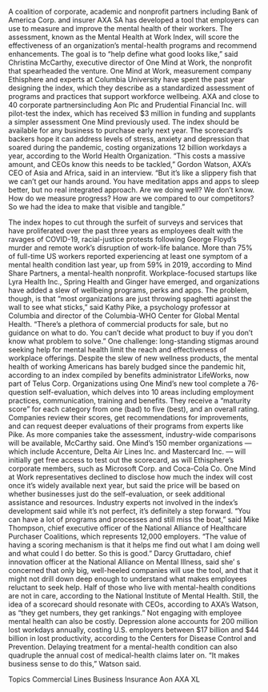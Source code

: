 A coalition of corporate, academic and nonprofit partners including Bank of America Corp. and insurer AXA SA has developed a tool that employers can use to measure and improve the mental health of their workers.
The assessment, known as the Mental Health at Work Index, will score the effectiveness of an organization’s mental-health programs and recommend enhancements. The goal is to “help define what good looks like,” said Christina McCarthy, executive director of One Mind at Work, the nonprofit that spearheaded the venture.
One Mind at Work, measurement company Ethisphere and experts at Columbia University have spent the past year designing the index, which they describe as a standardized assessment of programs and practices that support workforce wellbeing. AXA and close to 40 corporate partnersincluding Aon Plc and Prudential Financial Inc. will pilot-test the index, which has received $3 million in funding and supplants a simpler assessment One Mind previously used. The index should be available for any business to purchase early next year. The scorecard’s backers hope it can address levels of stress, anxiety and depression that soared during the pandemic, costing organizations 12 billion workdays a year, according to the World Health Organization.
“This costs a massive amount, and CEOs know this needs to be tackled,” Gordon Watson, AXA’s CEO of Asia and Africa, said in an interview. “But it’s like a slippery fish that we can’t get our hands around. You have meditation apps and apps to sleep better, but no real integrated approach. Are we doing well? We don’t know. How do we measure progress? How are we compared to our competitors? So we had the idea to make that visible and tangible.”

The index hopes to cut through the surfeit of surveys and services that have proliferated over the past three years as employees dealt with the ravages of COVID-19, racial-justice protests following George Floyd’s murder and remote work’s disruption of work-life balance. More than 75% of full-time US workers reported experiencing at least one symptom of a mental health condition last year, up from 59% in 2019, according to Mind Share Partners, a mental-health nonprofit. Workplace-focused startups like Lyra Health Inc., Spring Health and Ginger have emerged, and organizations have added a slew of wellbeing programs, perks and apps.
The problem, though, is that “most organizations are just throwing spaghetti against the wall to see what sticks,” said Kathy Pike, a psychology professor at Columbia and director of the Columbia-WHO Center for Global Mental Health. “There’s a plethora of commercial products for sale, but no guidance on what to do. You can’t decide what product to buy if you don’t know what problem to solve.”
One challenge: long-standing stigmas around seeking help for mental health limit the reach and effectiveness of workplace offerings. Despite the slew of new wellness products, the mental health of working Americans has barely budged since the pandemic hit, according to an index compiled by benefits administrator LifeWorks, now part of Telus Corp.
Organizations using One Mind’s new tool complete a 76-question self-evaluation, which delves into 10 areas including employment practices, communication, training and benefits. They receive a “maturity score” for each category from one (bad) to five (best), and an overall rating. Companies review their scores, get recommendations for improvements, and can request deeper evaluations of their programs from experts like Pike. As more companies take the assessment, industry-wide comparisons will be available, McCarthy said. One Mind’s 150 member organizations — which include Accenture, Delta Air Lines Inc. and Mastercard Inc. — will initially get free access to test out the scorecard, as will Ethisphere’s corporate members, such as Microsoft Corp. and Coca-Cola Co.
One Mind at Work representatives declined to disclose how much the index will cost once it’s widely available next year, but said the price will be based on whether businesses just do the self-evaluation, or seek additional assistance and resources.
Industry experts not involved in the index’s development said while it’s not perfect, it’s definitely a step forward. “You can have a lot of programs and processes and still miss the boat,” said Mike Thompson, chief executive officer of the National Alliance of Healthcare Purchaser Coalitions, which represents 12,000 employers. “The value of having a scoring mechanism is that it helps me find out what I am doing well and what could I do better. So this is good.”
Darcy Gruttadaro, chief innovation officer at the National Alliance on Mental Illness, said she’ s concerned that only big, well-heeled companies will use the tool, and that it might not drill down deep enough to understand what makes employees reluctant to seek help. Half of those who live with mental-health conditions are not in care, according to the National Institute of Mental Health.
Still, the idea of a scorecard should resonate with CEOs, according to AXA’s Watson, as “they get numbers, they get rankings.” Not engaging with employee mental health can also be costly.
Depression alone accounts for 200 million lost workdays annually, costing U.S. employers between $17 billion and $44 billion in lost productivity, according to the Centers for Disease Control and Prevention. Delaying treatment for a mental-health condition can also quadruple the annual cost of medical-health claims later on.
“It makes business sense to do this,” Watson said.

Topics
Commercial Lines
Business Insurance
Aon
AXA XL
